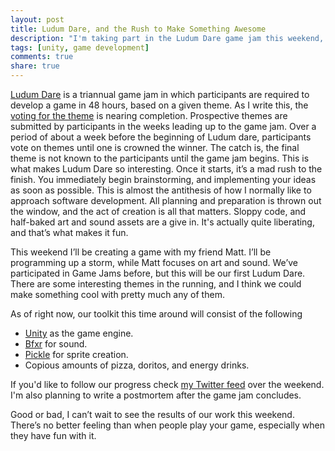 ```yaml
---
layout: post
title: Ludum Dare, and the Rush to Make Something Awesome
description: "I'm taking part in the Ludum Dare game jam this weekend, and here are my thoughts."
tags: [unity, game development]
comments: true
share: true
---
```


[Ludum Dare](http://www.ludumdare.com) is a triannual game jam in which participants are required to develop a game in 48 hours, based on a given theme. As I write this, the [voting for the theme](http://www.ludumdare.com/compo/ld28-theme-voting-round-5-of-5) is nearing completion. Prospective themes are submitted by participants in the weeks leading up to the game jam. Over a period of about a week before the beginning of Ludum dare, participants vote on themes until one is crowned the winner. The catch is, the final theme is not known to the participants until the game jam begins. This is what makes Ludum Dare so interesting. Once it starts, it’s a mad rush to the finish. You immediately begin brainstorming, and implementing your ideas as soon as possible. This is almost the antithesis of how I normally like to approach software development. All planning and preparation is thrown out the window, and the act of creation is all that matters. Sloppy code, and half-baked art and sound assets are a give in. It's actually quite liberating, and that’s what makes it fun.

This weekend I’ll be creating a game with my friend Matt. I’ll be programming up a storm, while Matt focuses on art and sound. We’ve participated in Game Jams before, but this will be our first Ludum Dare. There are some interesting themes in the running, and I think we could make something cool with pretty much any of them.

As of right now, our toolkit this time around will consist of the following

- [Unity](http://unity3d.com) as the game engine.
- [Bfxr](http://www.bfxr.net) for sound.
- [Pickle](http://www.pickleeditor.com) for sprite creation.
- Copious amounts of pizza, doritos, and energy drinks.

If you'd like to follow our progress check [my Twitter feed](https://twitter.com/ryannielson) over the weekend. I'm also planning to write a postmortem after the game jam concludes.

Good or bad, I can’t wait to see the results of our work this weekend. There’s no better feeling than when people play your game, especially when they have fun with it.